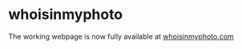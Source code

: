 # whoisinmyphoto

The working webpage is now fully available at [whoisinmyphoto.com](https://www.whoisinmyphoto.com)
